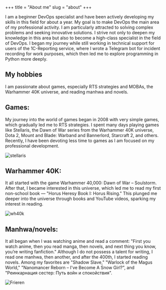 +++
title = "About me"
slug = "about"
+++



I am a beginner DevOps specialist and have been actively developing my skills in this field for about a year. My goal is to make DevOps the main area of my professional activity. I am particularly attracted to solving complex problems and seeking innovative solutions. I strive not only to deepen my knowledge in this area but also to become a high-class specialist in the field of DevOps. I began my journey while still working in technical support for users of the 1C-Reporting service, where I wrote a Telegram bot for incident recording for work purposes, which then led me to explore programming in Python more deeply.

## My hobbies 
I am passionate about games, especially RTS strategies and MOBAs, the Warhammer 40K universe, and reading manhwa and novels. 

## Games:

My journey into the world of games began in 2008 with very simple games, which gradually led me to RTS strategies. I spent many days playing games like Stellaris, the Dawn of War series from the Warhammer 40K universe, Dota 2, Mount and Blade: Warband and Bannerlord, Starcraft 2, and others. Recently, I have been devoting less time to games as I am focused on my professional development. 

![stellaris](/images/stellaris.jpg)

## Warhammer 40K: 

It all started with the game Warhammer 40,000: Dawn of War – Soulstorm. After that, I became interested in this universe, which led me to read my first non-school book — "Horus Heresy Book I: Horus Rising." This plunged me deeper into the universe through books and YouTube videos, sparking my interest in reading. 

![wh40k](/images/wh40k.webp)

## Manhwa/novels: 

It all began when I was watching anime and read a comment: "First you watch anime, then you read manga, then novels, and next thing you know, you’re writing fanfiction." Although I do not possess a talent for writing, I read one manhwa, then another, and after the 400th, I started reading novels. Among my favorites are "Shadow Slave," "Warlock of the Magus World," "Nanomancer Reborn – I've Become A Snow Girl?", and "Реинкарнация сестер: Путь войн и спокойствия".

![Frieren](/images/Frieren.jpg)
